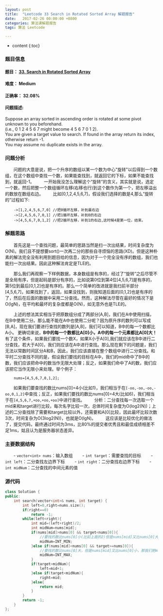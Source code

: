```yaml
---
layout: post
title:  "Leetcode 33 Search in Rotated Sorted Array 解题报告"
date:   2017-02-26 00:00:00 +0800
categories: 算法课解题报告
tags: 算法 Leetcode

---
```


* content
{:toc}

### 题目信息

#### 题目： [33. Search in Rotated Sorted Array](https://leetcode.com/problems/search-in-rotated-sorted-array/)  

#### 难度： Medium  

#### 正确率： 32.08%  

#### 问题描述:  

Suppose an array sorted in ascending order is rotated at some pivot unknown to you beforehand.  
(i.e., 0 1 2 4 5 6 7 might become 4 5 6 7 0 1 2).  
You are given a target value to search. If found in the array return its index, otherwise return -1.   
You may assume no duplicate exists in the array.  


### 问题分析
　　问题的大意是说，把一个升序的数组以某一个数为中心"旋转"以后得到一个数组，在这个数组中查找一个数，如果能查找到，就返回它的下标，如果不能查找到，就返回-1。
　　一开始我没怎么理解这个“旋转”的含义，其实就是说，选定一个数，然后把整一个数组循环左移(右移也行)到这个数作为第一个，把左移溢出的数放在数组右边。
　　比如[0,1,2,4,5,6,7]，假设我们选择的数是4,那么“旋转的”过程如下:
```
	->[1,2,4,5,6,7,0] //把0循环左移，补到最右边
	->[2,4,5,6,7,0,1] //把1循环左移，补到0的右边
	->[4,5,6,7,0,1,2] //把2循环左移，补到1的右边,这时候4是第一位，结束。
```
### 解题思路
　　首先这是一个查找问题，最简单的思路当然是扫一次出结果，时间复杂度为O(N)。我们且不提想要sort()一次再二分的那些自寻烦恼的思路(XD)。但是这种朴素的解法完全没有利用到题目给的信息，因为对于一个完全没有序的数组，我们也能扫一次出结果。因此这种解法肯定是TLE的。  

　　那么我们再观察一下样例数据，本身数组是有序的，经过了“旋转”之后尽管不是全局有序，但是起码是部分有序的，比如说第0位到第4位[4,5,6,7]是有序的，第5位到最后[0,1,2]也是有序的。那么一个简单的改进就是我扫前半部分[4,5,6,7]，如果找到了，返回，如果没找到，则我知道后面的[0,1,2]也是有序的了，然后在后面的数据中采用二分查找。然而，这种解法尽管在最好的情况下是O(lgN)，在平均和最坏的复杂度都是O(N)，如无意外也是TLE的。  
	
　　上述的想法其实相当于把原数组分成了两部分[A,B]，我们在A中使用扫描，在B中使用二分。那么能不能在A中也使用二分呢？因为原升序的数列可以写成[B,A]，现在我们要进行查找的数列是[A,B]，我们可以知道，B中的每一个数都比A小。 更确切来说，**B中的每一个数都比A[0]小，A中的每一个元素都比A[0]大！** 有了这个条件，如果我们要找一个数X，如果X小于A[0],我们就应该在B中进行二分查找，若大于A[0]，我们则应该在A中进行查找。那么现在剩下的问题是，我们无法以常数时间区分A和B，因此，我们应该直接在整个数组中进行二分查找。和平时二分查找不同的是，假设我们要找的目标在A中，我们的mid命中了B中的数，我们应该把命中的数当作无限大处理；反之，如果我们命中了A的数，我们应该把它当作无限小来处理。举个例子：
```
	nums=[4,5,6,7,0,1,2];
```
　　如果我们要查找的数比nums[0]=4小(比如1)，我们相当于在`[-oo,-oo,-oo,-oo,0,1,2]`中查找；反正，如果我们要找的数比nums[0]=4大(比如6)，我们相当于在`[4,5,6,7,+oo,+oo,+oo]`中进行查找。
　　分析：二分查找每一次选取一个mid来和target进行比较，每次名字比较一次，总体时间复杂度为O(log2(N))；上述的二分查找除了需要和target比较以外，还需要和A[0]比较，因此最坏比较次数3次，时间复杂为O(3log2(N))，也就是O(lgN)。
　　这应该是比较优化的做法了，提交代码，最终通过时间为3ms，比80%的提交者优秀且和最佳成绩相差不足1ms，姑且认为是服务器状态差异。
### 主要数据结构
　　- `vector<int> nums`：输入数组
　　- `int target`：需要查找的目标
　　- `int left`：二分查找左边界下标
　　- `int right`：二分查找右边界下标
　　- `int midNum`：二分查找的中间元素的值
### 源代码
```cpp
class Solution {
public:
    int search(vector<int>& nums, int target) {
        int left=0,right=nums.size();
        if(right==0)
            return -1;
        while(left<right){
            int mid=(left+right)/2;
            int midNum=nums[mid];
            if(nums[mid]>nums[0] && target<nums[0]){
                //要找的数比nums[0]小(比如上面的2)但是nums[mid]又比nums[0]大，比如上面的7，那我们把midNum看做-oo
                midNum=INT_MIN;
            }else if(nums[mid]<nums[0] && target>=nums[0]){
                //要找的数比nums[0]大，但是nums[mid]又比nums[0]小，那我们把midNum看做+oo
                midNum=INT_MAX;
            }
            if(target>midNum){
                left=mid+1;
            }else if(target<midNum){
                right=mid;
            }else{
                return mid;
            }
        }
        return -1;
    }
};
```